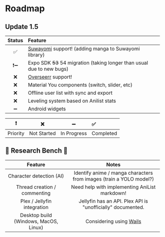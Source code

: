 # Roadmap

## Update 1.5

| Status | Feature                                                                                             |
| :----: | :-------------------------------------------------------------------------------------------------- |
|   ✅    | [Suwayomi](https://github.com/Suwayomi/Suwayomi-Server) support! (adding manga to Suwayomi library) |
|   ❗➖   | Expo SDK ~~53~~ 54 migration (taking longer than usual due to new bugs)                             |
|   ❌    | [Overseerr](https://github.com/sct/overseerr) support!                                              |
|   ❌    | Material You components (switch, slider, etc)                                                       |
|   ❌    | Offline user list with sync and export                                                              |
|   ❌    | Leveling system based on Anilist stats                                                              |
|   ➖    | Android widgets                                                                                     |

|    ❗     |      ❌      |      ➖      | ✅         |
| :------: | :---------: | :---------: | :-------- |
| Priority | Not Started | In Progress | Completed |

## 🔬 Research Bench 🧪

|                Feature                |                                Notes                                |
| :-----------------------------------: | :-----------------------------------------------------------------: |
|       Character detection (AI)        | Identify anime / manga characters from images (train a YOLO model?) |
|     Thread creation / commenting      |            Need help with implementing AniList markdown!            |
|      Plex / Jellyfin integration      |     Jellyfin has an API. Plex API is "unofficially" documented.     |
| Desktop build (Windows, MacOS, Linux) |            Considering using [Wails](https://wails.io/)             |